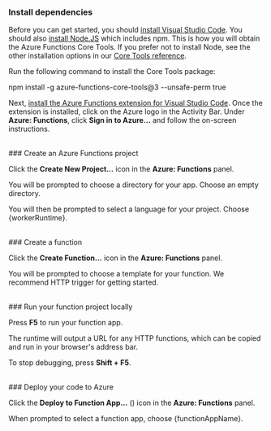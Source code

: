 ### Install dependencies

Before you can get started, you should <a href="https://go.microsoft.com/fwlink/?linkid=2016593" target="_blank">install Visual Studio Code</a>. You should also <a href="https://go.microsoft.com/fwlink/?linkid=2016195" target="_blank">install Node.JS</a> which includes npm. This is how you will obtain the Azure Functions Core Tools. If you prefer not to install Node, see the other installation options in our <a href="https://go.microsoft.com/fwlink/?linkid=2016192" target="_blank">Core Tools reference</a>.

Run the following command to install the Core Tools package:

<MarkdownHighlighter>npm install -g azure-functions-core-tools@3 --unsafe-perm true</MarkdownHighlighter>

Next, <a href="https://go.microsoft.com/fwlink/?linkid=2016800" target="_blank">install the Azure Functions extension for Visual Studio Code</a>. Once the extension is installed, click on the Azure logo in the Activity Bar. Under **Azure: Functions**, click **Sign in to Azure...** and follow the on-screen instructions.

<br/>
### Create an Azure Functions project

Click the **Create New Project…** icon in the **Azure: Functions** panel.

You will be prompted to choose a directory for your app. Choose an empty directory.

You will then be prompted to select a language for your project. Choose {workerRuntime}.

<br/>
### Create a function

Click the **Create Function…** icon in the **Azure: Functions** panel.

You will be prompted to choose a template for your function. We recommend HTTP trigger for getting started.

<br/>
### Run your function project locally

Press **F5** to run your function app.

The runtime will output a URL for any HTTP functions, which can be copied and run in your browser's address bar.

To stop debugging, press **Shift + F5**.

<br/>
### Deploy your code to Azure

Click the **Deploy to Function App…** (<ChevronUp/>) icon in the **Azure: Functions** panel.

When prompted to select a function app, choose {functionAppName}.
